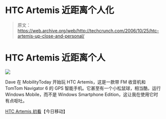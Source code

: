 # HTC Artemis 近距离个人化

> 原文：<https://web.archive.org/web/http://techcrunch.com/2006/10/25/htc-artemis-up-close-and-personal/>

# HTC Artemis 近距离个人

![](img/e182d002773162110abd78a50bf0cb80.png)

Dave 在 MobilityToday 开始玩 HTC Artemis，这是一款带 FM 收音机和 TomTom Navigator 6
的 GPS 智能手机。它甚至有一个小松鼠球，相当酷，运行 Windows Mobile，而不是 Windows Smartphone Edition，这让我在使用它时有点呕吐。

[HTC Artemis 初看](https://web.archive.org/web/20210302211714/http://mobilitytoday.com/articles/htc_artemis_first_look.html)【今日移动】